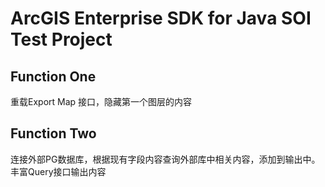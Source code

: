 # ArcGIS Enterprise SDK for Java SOI Test Project

## Function One
重载Export Map 接口，隐藏第一个图层的内容

## Function Two
连接外部PG数据库，根据现有字段内容查询外部库中相关内容，添加到输出中。丰富Query接口输出内容